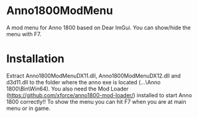# Anno1800ModMenu
A mod menu for Anno 1800 based on Dear ImGui. You can show/hide the menu with F7.

# Installation
Extract Anno1800ModMenuDX11.dll, Anno1800ModMenuDX12.dll and d3d11.dll to the folder where the anno exe is located (...\Anno 1800\Bin\Win64).
You also need the Mod Loader (https://github.com/xforce/anno1800-mod-loader/) installed to start Anno 1800 correctly!!
To show the menu you can hit F7 when you are at main menu or in game.



